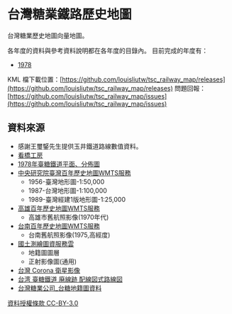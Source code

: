 # 台灣糖業鐵路歷史地圖

台灣糖業歷史地圖向量地圖。

各年度的資料與參考資料說明都在各年度的目錄內。
目前完成的年度有：
* [1978](1978/)

KML 檔下載位置：[https://github.com/louisliutw/tsc_railway_map/releases](https://github.com/louisliutw/tsc_railway_map/releases)
問題回報：[https://github.com/louisliutw/tsc_railway_map/issues](https://github.com/louisliutw/tsc_railway_map/issues)

## 資料來源

* 感謝王璽鋻先生提供玉井鐵道路線數值資料。
* [看橋工房](http://blog.xuite.net/ticket0610)
* [1978年臺糖鐵道平面、分佈圖](http://citycat.theweb.tw/smap.htm)
* [中央研究院臺灣百年歷史地圖WMTS服務](http://gis.sinica.edu.tw/tileserver/wmts)
	* 1956-臺灣地形圖-1:50,000
	* 1987-台灣地形圖-1:100,000
	* 1989-臺灣經建1版地形圖-1:25,000
* [高雄百年歷史地圖WMTS服務](http://gis.sinica.edu.tw/kaohsiung/wmts)
	* 高雄市舊航照影像(1970年代)
* [台南百年歷史地圖WMTS服務](http://gis.sinica.edu.tw/tainan/wmts)
	* 台南舊航照影像(1975,高經度)
* [國土測繪圖資服務雲](https://maps.nlsc.gov.tw/)
	* 地籍圖圖層
	* 正射影像圖(通用)
* [台灣 Corona 衛星影像](http://gis.rchss.sinica.edu.tw/corona/)
* [台湾 臺糖鐵道 廃線跡 配線図式路線図](https://www.google.com/maps/d/viewer?mid=1vVF4DVLLea0wTYEFPTM603GRAg8)
* [台灣糖業公司_台糖地籍圖資料](http://www.taisugar.com.tw/Upload/UserFiles/%E5%8F%B0%E7%B3%96%E5%9C%B0%E7%B1%8D%E5%9C%96%E8%B3%87%E6%96%99.zip)

[資料授權條款 CC-BY-3.0](https://creativecommons.org/licenses/by/3.0/tw/legalcode)
